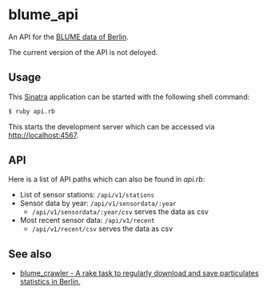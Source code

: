 # blume_api

An API for the [BLUME data of Berlin][blume].

The current version of the API is not deloyed.


## Usage

This [Sinatra][sinatra] application can be started with the following shell command:

``` bash
$ ruby api.rb
```

This starts the development server which can be
accessed via [http://localhost:4567](http://localhost:4567).


## API

Here is a list of API paths which can also be found in *api.rb*:

* List of sensor stations: `/api/v1/stations`
* Sensor data by year: `/api/v1/sensordata/:year`
    * `/api/v1/sensordata/:year/csv` serves the data as csv
* Most recent sensor data: `/api/v1/recent`
    * `/api/v1/recent/csv` serves the data as csv


## See also

* [blume_crawler - A rake task to regularly download and save particulates statistics in Berlin.][blume-crawler]



[blume]: http://www.stadtentwicklung.berlin.de/umwelt/luftqualitaet/de/messnetz/
[sinatra]: http://www.sinatrarb.com
[blume-crawler]: https://github.com/dirkschumacher/blume_crawler
